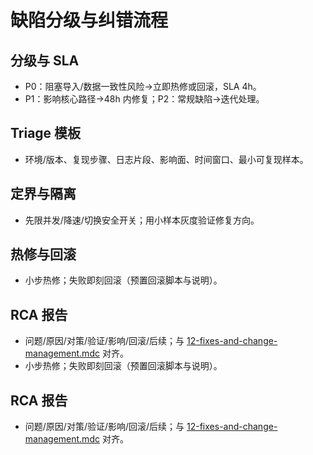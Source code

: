 # 缺陷分级与纠错流程

## 分级与 SLA
- P0：阻塞导入/数据一致性风险→立即热修或回滚，SLA 4h。
- P1：影响核心路径→48h 内修复；P2：常规缺陷→迭代处理。

## Triage 模板
- 环境/版本、复现步骤、日志片段、影响面、时间窗口、最小可复现样本。

## 定界与隔离
- 先限并发/降速/切换安全开关；用小样本灰度验证修复方向。

## 热修与回滚
- 小步热修；失败即刻回滚（预置回滚脚本与说明）。

## RCA 报告
- 问题/原因/对策/验证/影响/回滚/后续；与 [12-fixes-and-change-management.mdc](mdc:.cursor/rules/12-fixes-and-change-management.mdc) 对齐。
- 小步热修；失败即刻回滚（预置回滚脚本与说明）。

## RCA 报告
- 问题/原因/对策/验证/影响/回滚/后续；与 [12-fixes-and-change-management.mdc](mdc:.cursor/rules/12-fixes-and-change-management.mdc) 对齐。